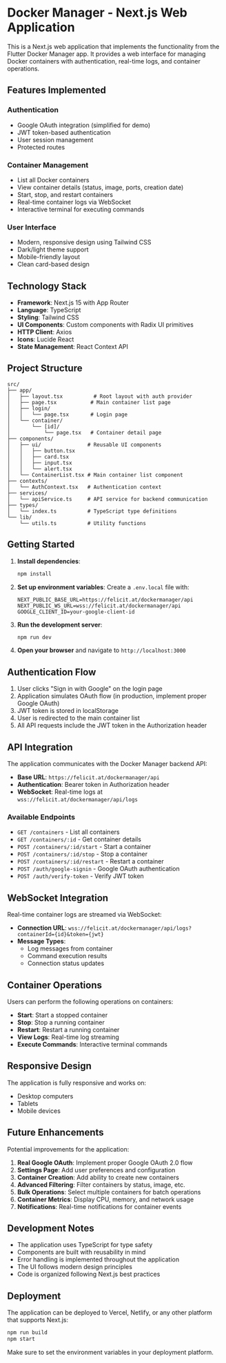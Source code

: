 # Docker Manager - Next.js Web Application

This is a Next.js web application that implements the functionality from the Flutter Docker Manager app. It provides a web interface for managing Docker containers with authentication, real-time logs, and container operations.

## Features Implemented

### Authentication
- Google OAuth integration (simplified for demo)
- JWT token-based authentication
- User session management
- Protected routes

### Container Management
- List all Docker containers
- View container details (status, image, ports, creation date)
- Start, stop, and restart containers
- Real-time container logs via WebSocket
- Interactive terminal for executing commands

### User Interface
- Modern, responsive design using Tailwind CSS
- Dark/light theme support
- Mobile-friendly layout
- Clean card-based design

## Technology Stack

- **Framework**: Next.js 15 with App Router
- **Language**: TypeScript
- **Styling**: Tailwind CSS
- **UI Components**: Custom components with Radix UI primitives
- **HTTP Client**: Axios
- **Icons**: Lucide React
- **State Management**: React Context API

## Project Structure

```
src/
├── app/
│   ├── layout.tsx          # Root layout with auth provider
│   ├── page.tsx           # Main container list page
│   ├── login/
│   │   └── page.tsx       # Login page
│   └── container/
│       └── [id]/
│           └── page.tsx   # Container detail page
├── components/
│   ├── ui/               # Reusable UI components
│   │   ├── button.tsx
│   │   ├── card.tsx
│   │   ├── input.tsx
│   │   └── alert.tsx
│   └── ContainerList.tsx # Main container list component
├── contexts/
│   └── AuthContext.tsx   # Authentication context
├── services/
│   └── apiService.ts     # API service for backend communication
├── types/
│   └── index.ts          # TypeScript type definitions
└── lib/
    └── utils.ts          # Utility functions
```

## Getting Started

1. **Install dependencies**:
   ```bash
   npm install
   ```

2. **Set up environment variables**:
   Create a `.env.local` file with:
   ```
   NEXT_PUBLIC_BASE_URL=https://felicit.at/dockermanager/api
   NEXT_PUBLIC_WS_URL=wss://felicit.at/dockermanager/api
   GOOGLE_CLIENT_ID=your-google-client-id
   ```

3. **Run the development server**:
   ```bash
   npm run dev
   ```

4. **Open your browser** and navigate to `http://localhost:3000`

## Authentication Flow

1. User clicks "Sign in with Google" on the login page
2. Application simulates OAuth flow (in production, implement proper Google OAuth)
3. JWT token is stored in localStorage
4. User is redirected to the main container list
5. All API requests include the JWT token in the Authorization header

## API Integration

The application communicates with the Docker Manager backend API:

- **Base URL**: `https://felicit.at/dockermanager/api`
- **Authentication**: Bearer token in Authorization header
- **WebSocket**: Real-time logs at `wss://felicit.at/dockermanager/api/logs`

### Available Endpoints

- `GET /containers` - List all containers
- `GET /containers/:id` - Get container details
- `POST /containers/:id/start` - Start a container
- `POST /containers/:id/stop` - Stop a container
- `POST /containers/:id/restart` - Restart a container
- `POST /auth/google-signin` - Google OAuth authentication
- `POST /auth/verify-token` - Verify JWT token

## WebSocket Integration

Real-time container logs are streamed via WebSocket:

- **Connection URL**: `wss://felicit.at/dockermanager/api/logs?containerId={id}&token={jwt}`
- **Message Types**:
  - Log messages from container
  - Command execution results
  - Connection status updates

## Container Operations

Users can perform the following operations on containers:

- **Start**: Start a stopped container
- **Stop**: Stop a running container
- **Restart**: Restart a running container
- **View Logs**: Real-time log streaming
- **Execute Commands**: Interactive terminal commands

## Responsive Design

The application is fully responsive and works on:

- Desktop computers
- Tablets
- Mobile devices

## Future Enhancements

Potential improvements for the application:

1. **Real Google OAuth**: Implement proper Google OAuth 2.0 flow
2. **Settings Page**: Add user preferences and configuration
3. **Container Creation**: Add ability to create new containers
4. **Advanced Filtering**: Filter containers by status, image, etc.
5. **Bulk Operations**: Select multiple containers for batch operations
6. **Container Metrics**: Display CPU, memory, and network usage
7. **Notifications**: Real-time notifications for container events

## Development Notes

- The application uses TypeScript for type safety
- Components are built with reusability in mind
- Error handling is implemented throughout the application
- The UI follows modern design principles
- Code is organized following Next.js best practices

## Deployment

The application can be deployed to Vercel, Netlify, or any other platform that supports Next.js:

```bash
npm run build
npm start
```

Make sure to set the environment variables in your deployment platform.
